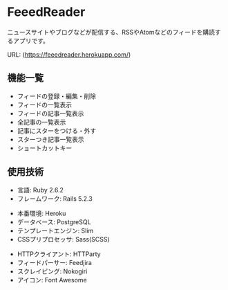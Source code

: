 # FeeedReader

ニュースサイトやブログなどが配信する、RSSやAtomなどのフィードを購読するアプリです。

URL: (https://feeedreader.herokuapp.com/)

<!-- テストユーザー:  -->
<!-- 実際のアプリの画像 -->
<!-- 使い方のGIF -->

## 機能一覧

* フィードの登録・編集・削除
* フィードの一覧表示
* フィードの記事一覧表示
* 全記事の一覧表示
* 記事にスターをつける・外す
* スターつき記事一覧表示
* ショートカットキー
<!-- * ログイン
* テスト
* 遅延ロード
* フィード検索
* 記事検索
* フィードソート
* 記事ソート
* 記事フェッチ -->

## 使用技術

* 言語: Ruby 2.6.2
* フレームワーク: Rails 5.2.3
<!-- * テスト: RSpec -->
* 本番環境: Heroku
* データベース: PostgreSQL
* テンプレートエンジン: Slim
* CSSプリプロセッサ: Sass(SCSS)
<!-- * ユーザー管理: Devise -->
* HTTPクライアント: HTTParty
* フィードパーサー: Feedjira
* スクレイピング: Nokogiri
* アイコン: Font Awesome
<!-- * 検索・ソート: Ransack -->
<!-- * JavaScript -->
<!-- * ページネーション: Kaminari -->
<!-- * cssフレームワーク: bootstrap -->

<!-- ## ショートカットキー -->
